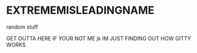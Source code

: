 # EXTREMEMISLEADINGNAME
random stuff




GET OUTTA HERE IF YOUR NOT ME jk IM JUST FINDING OUT HOW GITTY WORKS
